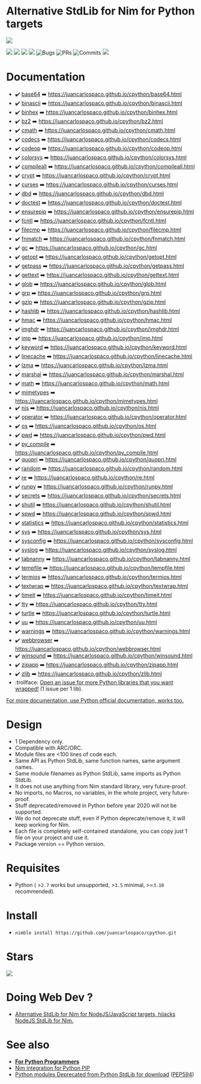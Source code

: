 # Alternative StdLib for Nim for Python targets

![](temp.png)

![](https://img.shields.io/github/languages/top/juancarlospaco/cpython?style=for-the-badge)
![](https://img.shields.io/github/stars/juancarlospaco/cpython?style=for-the-badge)
![](https://img.shields.io/maintenance/yes/2021?style=for-the-badge)
![](https://img.shields.io/github/languages/code-size/juancarlospaco/cpython?style=for-the-badge)
![](https://img.shields.io/github/issues-raw/juancarlospaco/cpython?style=for-the-badge "Bugs")
![](https://img.shields.io/github/issues-pr-raw/juancarlospaco/cpython?style=for-the-badge "PRs")
![](https://img.shields.io/github/last-commit/juancarlospaco/cpython?style=for-the-badge "Commits")
![](https://github.com/juancarlospaco/cpython/workflows/Build/badge.svg?branch=main)


# Documentation

- :heavy_check_mark: [base64](https://docs.python.org/3.10/library/base64.html) :arrow_right: https://juancarlospaco.github.io/cpython/base64.html
- :heavy_check_mark: [binascii](https://docs.python.org/3.10/library/binascii.html) :arrow_right: https://juancarlospaco.github.io/cpython/binascii.html
- :heavy_check_mark: [binhex](https://docs.python.org/3.10/library/binhex.html) :arrow_right: https://juancarlospaco.github.io/cpython/binhex.html
- :heavy_check_mark: [bz2](https://docs.python.org/3.10/library/bz2.html) :arrow_right: https://juancarlospaco.github.io/cpython/bz2.html
- :heavy_check_mark: [cmath](https://docs.python.org/3.10/library/cmath.html) :arrow_right: https://juancarlospaco.github.io/cpython/cmath.html
- :heavy_check_mark: [codecs](https://docs.python.org/3.10/library/codecs.html) :arrow_right: https://juancarlospaco.github.io/cpython/codecs.html
- :heavy_check_mark: [codeop](https://docs.python.org/3.10/library/codeop.html) :arrow_right: https://juancarlospaco.github.io/cpython/codeop.html
- :heavy_check_mark: [colorsys](https://docs.python.org/3.10/library/colorsys.html) :arrow_right: https://juancarlospaco.github.io/cpython/colorsys.html
- :heavy_check_mark: [compileall](https://docs.python.org/3.10/library/compileall.html) :arrow_right: https://juancarlospaco.github.io/cpython/compileall.html
- :heavy_check_mark: [crypt](https://docs.python.org/3.10/library/crypt.html) :arrow_right: https://juancarlospaco.github.io/cpython/crypt.html
- :heavy_check_mark: [curses](https://docs.python.org/3.10/library/curses.html) :arrow_right: https://juancarlospaco.github.io/cpython/curses.html
- :heavy_check_mark: [dbd](https://docs.python.org/3.10/library/dbd.html) :arrow_right: https://juancarlospaco.github.io/cpython/dbd.html
- :heavy_check_mark: [doctest](https://docs.python.org/3.10/library/doctest.html) :arrow_right: https://juancarlospaco.github.io/cpython/doctest.html
- :heavy_check_mark: [ensurepip](https://docs.python.org/3.10/library/ensurepip.html) :arrow_right: https://juancarlospaco.github.io/cpython/ensurepip.html
- :heavy_check_mark: [fcntl](https://docs.python.org/3.10/library/fcntl.html) :arrow_right: https://juancarlospaco.github.io/cpython/fcntl.html
- :heavy_check_mark: [filecmp](https://docs.python.org/3.10/library/filecmp.html) :arrow_right: https://juancarlospaco.github.io/cpython/filecmp.html
- :heavy_check_mark: [fnmatch](https://docs.python.org/3.10/library/fnmatch.html) :arrow_right: https://juancarlospaco.github.io/cpython/fnmatch.html
- :heavy_check_mark: [gc](https://docs.python.org/3.10/library/gc.html) :arrow_right: https://juancarlospaco.github.io/cpython/gc.html
- :heavy_check_mark: [getopt](https://docs.python.org/3.10/library/getopt.html) :arrow_right: https://juancarlospaco.github.io/cpython/getopt.html
- :heavy_check_mark: [getpass](https://docs.python.org/3.10/library/getpass.html) :arrow_right: https://juancarlospaco.github.io/cpython/getpass.html
- :heavy_check_mark: [gettext](https://docs.python.org/3.10/library/gettext.html) :arrow_right: https://juancarlospaco.github.io/cpython/gettext.html
- :heavy_check_mark: [glob](https://docs.python.org/3.10/library/glob.html) :arrow_right: https://juancarlospaco.github.io/cpython/glob.html
- :heavy_check_mark: [grp](https://docs.python.org/3.10/library/grp.html) :arrow_right: https://juancarlospaco.github.io/cpython/grp.html
- :heavy_check_mark: [gzip](https://docs.python.org/3.10/library/gzip.html) :arrow_right: https://juancarlospaco.github.io/cpython/gzip.html
- :heavy_check_mark: [hashlib](https://docs.python.org/3.10/library/hashlib.html) :arrow_right: https://juancarlospaco.github.io/cpython/hashlib.html
- :heavy_check_mark: [hmac](https://docs.python.org/3.10/library/hmac.html) :arrow_right: https://juancarlospaco.github.io/cpython/hmac.html
- :heavy_check_mark: [imghdr](https://docs.python.org/3.10/library/imghdr.html) :arrow_right: https://juancarlospaco.github.io/cpython/imghdr.html
- :heavy_check_mark: [imp](https://docs.python.org/3.10/library/imp.html) :arrow_right: https://juancarlospaco.github.io/cpython/imp.html
- :heavy_check_mark: [keyword](https://docs.python.org/3.10/library/keyword.html) :arrow_right: https://juancarlospaco.github.io/cpython/keyword.html
- :heavy_check_mark: [linecache](https://docs.python.org/3.10/library/linecache.html) :arrow_right: https://juancarlospaco.github.io/cpython/linecache.html
- :heavy_check_mark: [lzma](https://docs.python.org/3.10/library/lzma.html) :arrow_right: https://juancarlospaco.github.io/cpython/lzma.html
- :heavy_check_mark: [marshal](https://docs.python.org/3.10/library/marshal.html) :arrow_right: https://juancarlospaco.github.io/cpython/marshal.html
- :heavy_check_mark: [math](https://docs.python.org/3.10/library/math.html) :arrow_right: https://juancarlospaco.github.io/cpython/math.html
- :heavy_check_mark: [mimetypes](https://docs.python.org/3.10/library/mimetypes.html) :arrow_right: https://juancarlospaco.github.io/cpython/mimetypes.html
- :heavy_check_mark: [nis](https://docs.python.org/3.10/library/nis.html) :arrow_right: https://juancarlospaco.github.io/cpython/nis.html
- :heavy_check_mark: [operator](https://docs.python.org/3.10/library/operator.html) :arrow_right: https://juancarlospaco.github.io/cpython/operator.html
- :heavy_check_mark: [os](https://docs.python.org/3.10/library/os.html) :arrow_right: https://juancarlospaco.github.io/cpython/os.html
- :heavy_check_mark: [pwd](https://docs.python.org/3.10/library/pwd.html) :arrow_right: https://juancarlospaco.github.io/cpython/pwd.html
- :heavy_check_mark: [py_compile](https://docs.python.org/3.10/library/py_compile.html) :arrow_right: https://juancarlospaco.github.io/cpython/py_compile.html
- :heavy_check_mark: [quopri](https://docs.python.org/3.10/library/quopri.html) :arrow_right: https://juancarlospaco.github.io/cpython/quopri.html
- :heavy_check_mark: [random](https://docs.python.org/3.10/library/random.html) :arrow_right: https://juancarlospaco.github.io/cpython/random.html
- :heavy_check_mark: [re](https://docs.python.org/3.10/library/re.html) :arrow_right: https://juancarlospaco.github.io/cpython/re.html
- :heavy_check_mark: [runpy](https://docs.python.org/3.10/library/runpy.html) :arrow_right: https://juancarlospaco.github.io/cpython/runpy.html
- :heavy_check_mark: [secrets](https://docs.python.org/3.10/library/secrets.html) :arrow_right: https://juancarlospaco.github.io/cpython/secrets.html
- :heavy_check_mark: [shutil](https://docs.python.org/3.10/library/shutil.html) :arrow_right: https://juancarlospaco.github.io/cpython/shutil.html
- :heavy_check_mark: [spwd](https://docs.python.org/3.10/library/spwd.html) :arrow_right: https://juancarlospaco.github.io/cpython/spwd.html
- :heavy_check_mark: [statistics](https://docs.python.org/3.10/library/statistics.html) :arrow_right: https://juancarlospaco.github.io/cpython/statistics.html
- :heavy_check_mark: [sys](https://docs.python.org/3.10/library/sys.html) :arrow_right: https://juancarlospaco.github.io/cpython/sys.html
- :heavy_check_mark: [sysconfig](https://docs.python.org/3.10/library/sysconfig.html) :arrow_right: https://juancarlospaco.github.io/cpython/sysconfig.html
- :heavy_check_mark: [syslog](https://docs.python.org/3.10/library/syslog.html) :arrow_right: https://juancarlospaco.github.io/cpython/syslog.html
- :heavy_check_mark: [tabnanny](https://docs.python.org/3.10/library/tabnanny.html) :arrow_right: https://juancarlospaco.github.io/cpython/tabnanny.html
- :heavy_check_mark: [tempfile](https://docs.python.org/3.10/library/tempfile.html) :arrow_right: https://juancarlospaco.github.io/cpython/tempfile.html
- :heavy_check_mark: [termios](https://docs.python.org/3.10/library/termios.html) :arrow_right: https://juancarlospaco.github.io/cpython/termios.html
- :heavy_check_mark: [textwrap](https://docs.python.org/3.10/library/textwrap.html) :arrow_right: https://juancarlospaco.github.io/cpython/textwrap.html
- :heavy_check_mark: [timeit](https://docs.python.org/3.10/library/timeit.html) :arrow_right: https://juancarlospaco.github.io/cpython/timeit.html
- :heavy_check_mark: [tty](https://docs.python.org/3.10/library/tty.html) :arrow_right: https://juancarlospaco.github.io/cpython/tty.html
- :heavy_check_mark: [turtle](https://docs.python.org/3.10/library/turtle.html) :arrow_right: https://juancarlospaco.github.io/cpython/turtle.html
- :heavy_check_mark: [uu](https://docs.python.org/3.10/library/uu.html) :arrow_right: https://juancarlospaco.github.io/cpython/uu.html
- :heavy_check_mark: [warnings](https://docs.python.org/3.10/library/warnings.html) :arrow_right: https://juancarlospaco.github.io/cpython/warnings.html
- :heavy_check_mark: [webbrowser](https://docs.python.org/3.10/library/webbrowser.html) :arrow_right: https://juancarlospaco.github.io/cpython/webbrowser.html
- :heavy_check_mark: [winsound](https://docs.python.org/3.10/library/winsound.html) :arrow_right: https://juancarlospaco.github.io/cpython/winsound.html
- :heavy_check_mark: [zipapp](https://docs.python.org/3.10/library/zipapp.html) :arrow_right: https://juancarlospaco.github.io/cpython/zipapp.html
- :heavy_check_mark: [zlib](https://docs.python.org/3.10/library/zlib.html) :arrow_right: https://juancarlospaco.github.io/cpython/zlib.html
- :trollface: [Open an issue for more Python libraries that you want wrapped!](https://github.com/juancarlospaco/cpython/issues) (1 issue per 1 lib).

[For more documentation, use Python official documentation, works too.](https://docs.python.org/3.10/py-modindex.html)


# Design

- 1 Dependency only.
- Compatible with ARC/ORC.
- Module files are <100 lines of code each.
- Same API as Python StdLib, same function names, same argument names.
- Same module filenames as Python StdLib, same imports as Python StdLib.
- It does not use anything from Nim standard library, very future-proof.
- No imports, no Macros, no variables, in the whole project, very future-proof.
- Stuff deprecated/removed in Python before year 2020 will not be supported.
- We do not deprecate stuff, even if Python deprecate/remove it, it will keep working for Nim.
- Each file is completely self-contained standalone, you can copy just 1 file on your project and use it.
- Package version == Python version.


# Requisites

- Python ( >`2.7` works but unsupported, >`3.5` minimal, >=`3.10` recommended).


# Install

- `nimble install https://github.com/juancarlospaco/cpython.git`


# Stars

![](https://starchart.cc/juancarlospaco/cpython.svg)


# Doing Web Dev ?

- [Alternative StdLib for Nim for NodeJS/JavaScript targets, hijacks NodeJS StdLib for Nim.](https://github.com/juancarlospaco/nodejs#alternative-stdlib-for-nim-for-nodejsjavascript-targets)


# See also

- [**For Python Programmers**](https://github.com/nim-lang/Nim/wiki/Nim-for-Python-Programmers#table-of-contents)
- [Nim integration for Python PIP](https://github.com/juancarlospaco/choosenim_install#nim-integration-for-python-pip)
- [Python modules Deprecated from Python StdLib for download](https://github.com/tiran/legacylib) ([PEP594](https://www.python.org/dev/peps/pep-0594))
